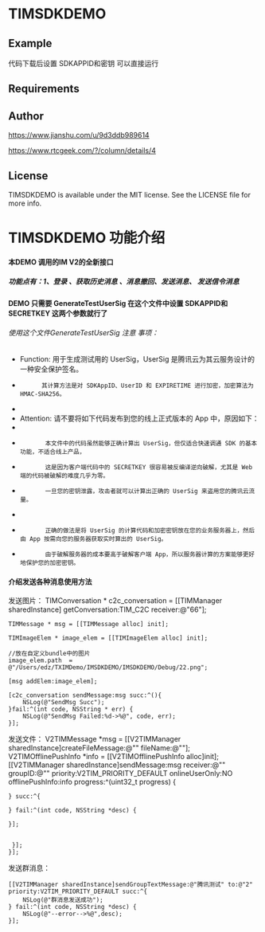 # TIMSDKDEMO


## Example

代码下载后设置 SDKAPPID和密钥 可以直接运行
## Requirements

## Author

https://www.jianshu.com/u/9d3ddb989614

https://www.rtcgeek.com/?/column/details/4

## License

TIMSDKDEMO is available under the MIT license. See the LICENSE file for more info.

# TIMSDKDEMO 功能介绍

#### 本DEMO 调用的IM V2的全新接口

##### 功能点有：1、登录 、获取历史消息 、消息撤回、发送消息、 发送信令消息

#### DEMO 只需要 GenerateTestUserSig 在这个文件中设置 SDKAPPID和 SECRETKEY 这两个参数就行了

###### 使用这个文件GenerateTestUserSig 注意 事项：
*  Function: 用于生成测试用的 UserSig，UserSig 是腾讯云为其云服务设计的一种安全保护签名。
*           其计算方法是对 SDKAppID、UserID 和 EXPIRETIME 进行加密，加密算法为 HMAC-SHA256。
*
* Attention: 请不要将如下代码发布到您的线上正式版本的 App 中，原因如下：
*
*            本文件中的代码虽然能够正确计算出 UserSig，但仅适合快速调通 SDK 的基本功能，不适合线上产品，
*            这是因为客户端代码中的 SECRETKEY 很容易被反编译逆向破解，尤其是 Web 端的代码被破解的难度几乎为零。
*            一旦您的密钥泄露，攻击者就可以计算出正确的 UserSig 来盗用您的腾讯云流量。
*
*            正确的做法是将 UserSig 的计算代码和加密密钥放在您的业务服务器上，然后由 App 按需向您的服务器获取实时算出的 UserSig。
*            由于破解服务器的成本要高于破解客户端 App，所以服务器计算的方案能够更好地保护您的加密密钥。


#### 介绍发送各种消息使用方法

发送图片：
    TIMConversation * c2c_conversation = [[TIMManager sharedInstance] getConversation:TIM_C2C receiver:@"66"];
    
    TIMMessage * msg = [[TIMMessage alloc] init];
    
    TIMImageElem * image_elem = [[TIMImageElem alloc] init];
    
    //放在自定义bundle中的图片
    image_elem.path  = @"/Users/edz/TXIMDemo/IMSDKDEMO/IMSDKDEMO/Debug/22.png";
    
    [msg addElem:image_elem];
    
    [c2c_conversation sendMessage:msg succ:^(){
        NSLog(@"SendMsg Succ");
    }fail:^(int code, NSString * err) {
        NSLog(@"SendMsg Failed:%d->%@", code, err);
    }];
    
发送文件：
    V2TIMMessage *msg = [[V2TIMManager sharedInstance]createFileMessage:@"" fileName:@""];
    V2TIMOfflinePushInfo *info = [[V2TIMOfflinePushInfo alloc]init];
   [[V2TIMManager sharedInstance]sendMessage:msg receiver:@"" groupID:@"" priority:V2TIM_PRIORITY_DEFAULT onlineUserOnly:NO offlinePushInfo:info progress:^(uint32_t progress) {
        
    } succ:^{
        
    } fail:^(int code, NSString *desc) {
        
    }];
    
    
     }];
    }];
发送群消息：

    [[V2TIMManager sharedInstance]sendGroupTextMessage:@"腾讯测试" to:@"2" priority:V2TIM_PRIORITY_DEFAULT succ:^{
        NSLog(@"群消息发送成功");
    } fail:^(int code, NSString *desc) {
        NSLog(@"--error-->%@",desc);
    }];


